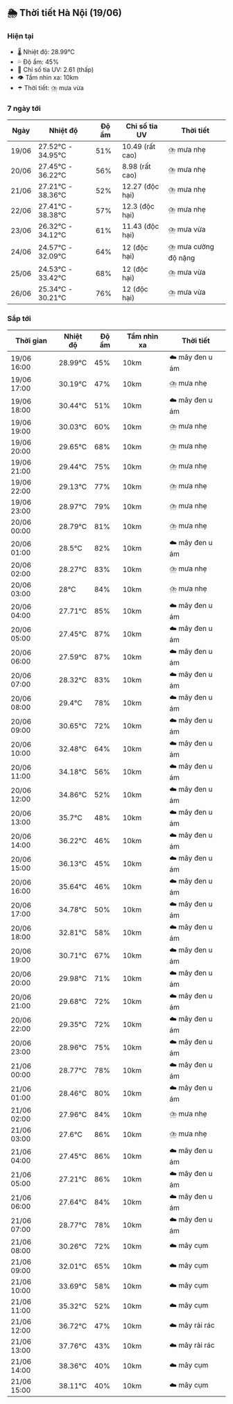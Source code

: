## 🌦️ Thời tiết Hà Nội (19/06)

### Hiện tại

- 🌡️ Nhiệt độ: 28.99℃
- 💦 Độ ẩm: 45%
- 🌟 Chỉ số tia UV: 2.61 (thấp)
- 👁️ Tầm nhìn xa: 10km
- ☂️ Thời tiết: ⛈️ mưa vừa

### 7 ngày tới

| Ngày | Nhiệt độ | Độ ẩm | Chỉ số tia UV | Thời tiết |
| --- | --- | --- | --- | --- |
| 19/06 | 27.52℃ - 34.95℃ | 51% | 10.49 (rất cao) | ⛈️ mưa nhẹ |
| 20/06 | 27.45℃ - 36.22℃ | 56% | 8.98 (rất cao) | ⛈️ mưa nhẹ |
| 21/06 | 27.21℃ - 38.36℃ | 52% | 12.27 (độc hại) | ⛈️ mưa nhẹ |
| 22/06 | 27.41℃ - 38.38℃ | 57% | 12.3 (độc hại) | ⛈️ mưa nhẹ |
| 23/06 | 26.32℃ - 34.12℃ | 61% | 11.43 (độc hại) | ⛈️ mưa vừa |
| 24/06 | 24.57℃ - 32.09℃ | 64% | 12 (độc hại) | ⛈️ mưa cường độ nặng |
| 25/06 | 24.53℃ - 33.42℃ | 68% | 12 (độc hại) | ⛈️ mưa vừa |
| 26/06 | 25.34℃ - 30.21℃ | 76% | 12 (độc hại) | ⛈️ mưa vừa |

### Sắp tới

| Thời gian | Nhiệt độ | Độ ẩm | Tầm nhìn xa | Thời tiết |
| --- | --- | --- | --- | --- |
| 19/06 16:00 | 28.99℃ | 45% | 10km | ☁️ mây đen u ám |
| 19/06 17:00 | 30.19℃ | 47% | 10km | ⛈️ mưa nhẹ |
| 19/06 18:00 | 30.44℃ | 51% | 10km | ☁️ mây đen u ám |
| 19/06 19:00 | 30.03℃ | 60% | 10km | ⛈️ mưa nhẹ |
| 19/06 20:00 | 29.65℃ | 68% | 10km | ⛈️ mưa nhẹ |
| 19/06 21:00 | 29.44℃ | 75% | 10km | ⛈️ mưa nhẹ |
| 19/06 22:00 | 29.13℃ | 77% | 10km | ⛈️ mưa nhẹ |
| 19/06 23:00 | 28.97℃ | 79% | 10km | ⛈️ mưa nhẹ |
| 20/06 00:00 | 28.79℃ | 81% | 10km | ⛈️ mưa nhẹ |
| 20/06 01:00 | 28.5℃ | 82% | 10km | ☁️ mây đen u ám |
| 20/06 02:00 | 28.27℃ | 83% | 10km | ⛈️ mưa nhẹ |
| 20/06 03:00 | 28℃ | 84% | 10km | ⛈️ mưa nhẹ |
| 20/06 04:00 | 27.71℃ | 85% | 10km | ☁️ mây đen u ám |
| 20/06 05:00 | 27.45℃ | 87% | 10km | ☁️ mây đen u ám |
| 20/06 06:00 | 27.59℃ | 87% | 10km | ☁️ mây đen u ám |
| 20/06 07:00 | 28.32℃ | 83% | 10km | ☁️ mây đen u ám |
| 20/06 08:00 | 29.4℃ | 78% | 10km | ☁️ mây đen u ám |
| 20/06 09:00 | 30.65℃ | 72% | 10km | ☁️ mây đen u ám |
| 20/06 10:00 | 32.48℃ | 64% | 10km | ☁️ mây đen u ám |
| 20/06 11:00 | 34.18℃ | 56% | 10km | ☁️ mây đen u ám |
| 20/06 12:00 | 34.86℃ | 52% | 10km | ☁️ mây đen u ám |
| 20/06 13:00 | 35.7℃ | 48% | 10km | ☁️ mây đen u ám |
| 20/06 14:00 | 36.22℃ | 46% | 10km | ☁️ mây đen u ám |
| 20/06 15:00 | 36.13℃ | 45% | 10km | ☁️ mây đen u ám |
| 20/06 16:00 | 35.64℃ | 46% | 10km | ☁️ mây đen u ám |
| 20/06 17:00 | 34.78℃ | 50% | 10km | ☁️ mây đen u ám |
| 20/06 18:00 | 32.81℃ | 58% | 10km | ☁️ mây đen u ám |
| 20/06 19:00 | 30.71℃ | 67% | 10km | ☁️ mây đen u ám |
| 20/06 20:00 | 29.98℃ | 71% | 10km | ☁️ mây đen u ám |
| 20/06 21:00 | 29.68℃ | 72% | 10km | ☁️ mây đen u ám |
| 20/06 22:00 | 29.35℃ | 72% | 10km | ☁️ mây đen u ám |
| 20/06 23:00 | 28.96℃ | 75% | 10km | ☁️ mây đen u ám |
| 21/06 00:00 | 28.77℃ | 78% | 10km | ☁️ mây đen u ám |
| 21/06 01:00 | 28.46℃ | 80% | 10km | ☁️ mây đen u ám |
| 21/06 02:00 | 27.96℃ | 84% | 10km | ⛈️ mưa nhẹ |
| 21/06 03:00 | 27.6℃ | 86% | 10km | ⛈️ mưa nhẹ |
| 21/06 04:00 | 27.45℃ | 86% | 10km | ☁️ mây đen u ám |
| 21/06 05:00 | 27.21℃ | 86% | 10km | ☁️ mây đen u ám |
| 21/06 06:00 | 27.64℃ | 84% | 10km | ☁️ mây đen u ám |
| 21/06 07:00 | 28.77℃ | 78% | 10km | ☁️ mây đen u ám |
| 21/06 08:00 | 30.26℃ | 72% | 10km | ☁️ mây cụm |
| 21/06 09:00 | 32.01℃ | 65% | 10km | ☁️ mây cụm |
| 21/06 10:00 | 33.69℃ | 58% | 10km | ☁️ mây cụm |
| 21/06 11:00 | 35.32℃ | 52% | 10km | ☁️ mây cụm |
| 21/06 12:00 | 36.72℃ | 47% | 10km | ☁️ mây rải rác |
| 21/06 13:00 | 37.76℃ | 43% | 10km | ☁️ mây rải rác |
| 21/06 14:00 | 38.36℃ | 40% | 10km | ☁️ mây cụm |
| 21/06 15:00 | 38.11℃ | 40% | 10km | ☁️ mây cụm |
